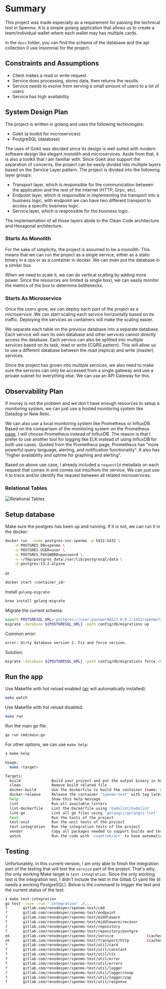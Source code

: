 # Summary

This project was made especially as a requirement for passing the technical test in Spenmo. It is a simple golang application that allows us to create a team/individual wallet where each wallet may has multiple cards.

In the `docs` folder, you can find the schema of the database and the api collection (I use Insomnia) for the project.

## Constraints and Assumptions

- Client makes a read or write request
- Service does processing, stores data, then returns the results
- Service needs to evolve from serving a small amount of users to a lot of users
- Service has high availability

## System Design Plan

The project is written in golang and uses the following technologies:

- Gokit (a toolkit for microservices)
- PostgreSQL (database)

The uses of Gokit was decided since its design is well suited with modern software design like elegant monolith and microservices. Aside from that, it is also a toolkit that I am familiar with. Since Gokit also support the separation of concerns, the project can be easily divided into multiple layers based on the Service Layer pattern. The project is divided into the following layer groups:

- Transport layer, which is responsible for the communication between the application and the rest of the internet (HTTP, Grpc, etc).
- Endpoint layer, which is responsible in implementing the transport into a business logic, with endpoint we can have two different transport to access a specific business logic.
- Service layer, which is responsible for the business logic.

The implementation of all those layers abide to the Clean Code architecture and Hexagonal architecture.

### Starts As Monolith

For the sake of simplicity, the project is assumed to be a monolith. This means that we can run the project as a single service, either as a static binary in a vps or as a container in docker. We can even put the database in a similar box.

When we need to scale it, we can do vertical scalling by adding more power. Since the resources are limited (a single box), we can easily monitor the metrics of the box to determine bottlenecks.

### Starts As Microservice

Once the users grow, we can deploy each part of the project as a microservice. We can start scaling each service horizontally based on its traffic. Deploying the services as containers will make the scaling easier.

We separate each table on the previous database into a separate database. Each service will own its own database and other services cannot directly access the database. Each service can also be splitted into multiple services based on its task, read or write (CQRS pattern). This will allow us to use a different database between the read (replica) and write (master) services.

Since the project has grown into multiple services, we also need to make sure the services can only be accessed from a single gateway and use a private subnet for everything else. We can use an API Gateway for this.

## Observability Plan

If money is not the problem and we don't have enough resources to setup a monitoring system, we can just use a hosted monitoring system like Datadog or New Relic.

We can also use a local monitoring system like Prometheus or InfluxDB. Based on the comparison of the monitoring system on the Prometheus [page](https://prometheus.io/docs/introduction/comparison), I will choose Prometheus instead of InfluxDB. The reason is that I prefer to use another tool for logging like ELK instead of using InfluxDB for both use cases. Quoted from the Prometheus page, Prometheus has "more powerful query language, alerting, and notification functionality". It also has "higher availability and uptime for graphing and alerting".

Based on above use case, I already included a `requestId` metadata on each request that comes in and comes out into/from the service. We can just use it to trace and/or identify the request between all related microservices.

### Relational Tables

![Relational Tables](docs/diagram/spenmo-wallet.png)

## Setup database

Make sure the postgres has been up and running. If it is not, we can run it in the docker:

```sh
docker run --name postgres-svc-spenmo -p 5432:5432 \
    -e POSTGRES_DB=spenmo \
    -e POSTGRES_USER=user \
    -e POSTGRES_PASSWORD=password \
    -v ~/Tmp/postgres_data:/var/lib/postgresql/data \
    -d postgres:13.2-alpine
```

or

```sh
docker start <container_id>
```

Install `golang-migrate`:

```sh
brew install golang-migrate
```

Migrate the current schema:

```sh
export POSTGRESQL_URL='postgres://user:password@127.0.0.1:5432/spenmo?sslmode=disable'
migrate -database ${POSTGRESQL_URL} -path config/db/migrations up
```

Common error:

```sh
error: Dirty database version 2. Fix and force version.
```

Solution:

```sh
migrate -database ${POSTGRESQL_URL} -path config/db/migrations force <version - 1>
```

## Run the app

Use Makefile with hot reload enabled ([air](https://github.com/cosmtrek/air) will automatically installed):

```sh
make watch
```

Use Makefile with hot reload disabled:

```sh
make run
```

Run the main go file:

```sh
go run cmd/main.go
```

For other options, we can use `make help`:

```sh
❯ make help

Usage:
  make <target>

Targets:
  build              Build your project and put the output binary in build/spenmo-test
  clean              Remove build related file
  docker-build       Use the dockerfile to build the container (name: spenmo-test)
  docker-release     Release the container "spenmo-test" with tag latest and 0.0.1
  help               Show this help message
  lint               Run all available linters
  lint-dockerfile    Lint the Dockerfile using 'hadolint/hadolint'
  lint-go            Lint all go files using 'golangci/golangci-lint'
  test               Run the tests of the project
  test-unit          Run the unit tests of the project
  test-integration   Run the integration tests of the project
  vendor             Copy all packages needed to support builds and tests into the vendor directory
  watch              Run the code with 'cosmtrek/air' to have automatic reload on changes
```

## Testing

Unfortunately, in this current version, I am only able to finish the integration part of the testing that will test the `service` part of the project. That's why, the only working Make target is `test-integration`. Since the only working test is the integration test, I didn't include the test in the Gitlab CI yaml file (it needs a working PostgreSQL). Below is the command to trigger the test and the current status of the test:

```sh
❯ make test-integration
go test -race -run ".Integration" ./...
?       gitlab.com/renodesper/spenmo-test/cmd                             [no test files]
?       gitlab.com/renodesper/spenmo-test/endpoint                        [no test files]
?       gitlab.com/renodesper/spenmo-test/middleware                      [no test files]
?       gitlab.com/renodesper/spenmo-test/middleware/recover              [no test files]
?       gitlab.com/renodesper/spenmo-test/repository                      [no test files]
?       gitlab.com/renodesper/spenmo-test/repository/postgre              [no test files]
ok      gitlab.com/renodesper/spenmo-test/service               (cached)
ok      gitlab.com/renodesper/spenmo-test/transport/http        (cached)  [no tests to run]
?       gitlab.com/renodesper/spenmo-test/util/card                       [no test files]
?       gitlab.com/renodesper/spenmo-test/util/constant                   [no test files]
?       gitlab.com/renodesper/spenmo-test/util/ctx                        [no test files]
?       gitlab.com/renodesper/spenmo-test/util/error                      [no test files]
?       gitlab.com/renodesper/spenmo-test/util/errors                     [no test files]
?       gitlab.com/renodesper/spenmo-test/util/logger                     [no test files]
?       gitlab.com/renodesper/spenmo-test/util/logger/noop                [no test files]
?       gitlab.com/renodesper/spenmo-test/util/logger/zap                 [no test files]
?       gitlab.com/renodesper/spenmo-test/util/response                   [no test files]
```